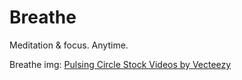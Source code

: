 # Breathe

Meditation & focus. Anytime.

Breathe img: <a href="https://www.vecteezy.com/free-videos/pulsing-circle">Pulsing Circle Stock Videos by Vecteezy</a>
